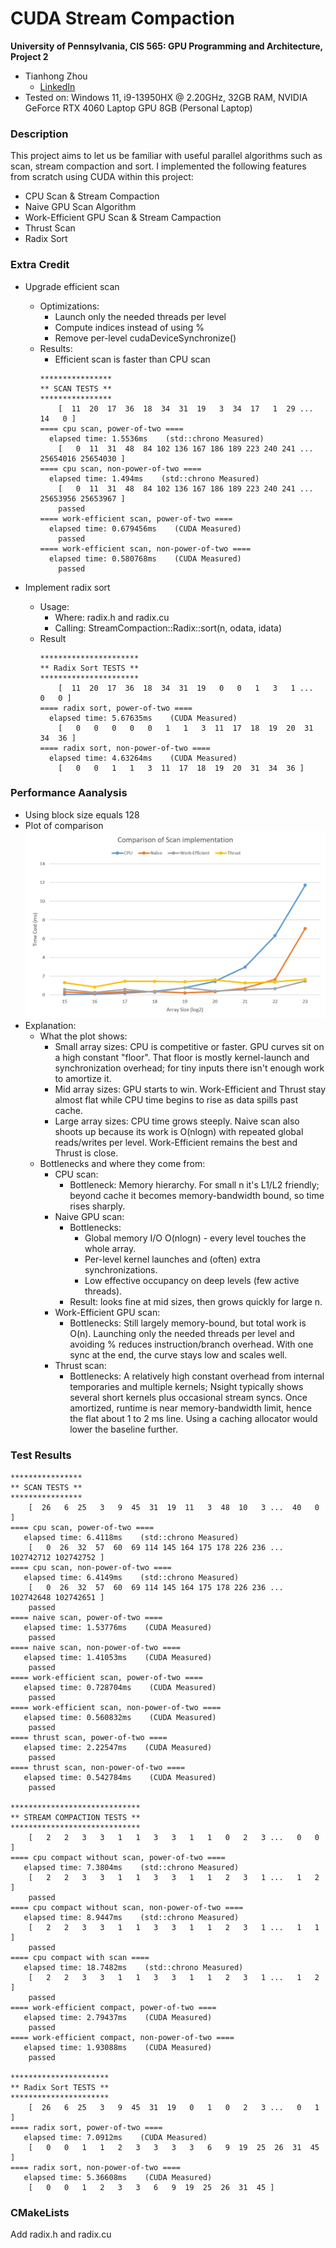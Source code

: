 CUDA Stream Compaction
======================

**University of Pennsylvania, CIS 565: GPU Programming and Architecture, Project 2**

* Tianhong Zhou
  * [LinkedIn](https://www.linkedin.com/in/tianhong-zhou-b559aa159/)
* Tested on: Windows 11, i9-13950HX @ 2.20GHz, 32GB RAM, NVIDIA GeForce RTX 4060 Laptop GPU 8GB (Personal Laptop)

### Description

This project aims to let us be familiar with useful parallel algorithms such as scan, stream compaction and sort. I implemented the following features from scratch using CUDA within this project:

- CPU Scan & Stream Compaction
- Naive GPU Scan Algorithm
- Work-Efficient GPU Scan & Stream Campaction
- Thrust Scan
- Radix Sort

### Extra Credit

- Upgrade efficient scan
  - Optimizations:
    - Launch only the needed threads per level
    - Compute indices instead of using %
    - Remove per-level cudaDeviceSynchronize()
  - Results:
    - Efficient scan is faster than CPU scan
    ```
    ****************
    ** SCAN TESTS **
    ****************
        [  11  20  17  36  18  34  31  19   3  34  17   1  29 ...  14   0 ]
    ==== cpu scan, power-of-two ====
      elapsed time: 1.5536ms    (std::chrono Measured)
        [   0  11  31  48  84 102 136 167 186 189 223 240 241 ... 25654016 25654030 ]
    ==== cpu scan, non-power-of-two ====
      elapsed time: 1.494ms    (std::chrono Measured)
        [   0  11  31  48  84 102 136 167 186 189 223 240 241 ... 25653956 25653967 ]
        passed
    ==== work-efficient scan, power-of-two ====
      elapsed time: 0.679456ms    (CUDA Measured)
        passed
    ==== work-efficient scan, non-power-of-two ====
      elapsed time: 0.580768ms    (CUDA Measured)
        passed
    ```

- Implement radix sort
  - Usage:
    - Where: radix.h and radix.cu
    - Calling: StreamCompaction::Radix::sort(n, odata, idata)
  - Result
    ```
    **********************
    ** Radix Sort TESTS **
    **********************
        [  11  20  17  36  18  34  31  19   0   0   1   3   1 ...   0   0 ]
    ==== radix sort, power-of-two ====
      elapsed time: 5.67635ms    (CUDA Measured)
        [   0   0   0   0   0   1   1   3  11  17  18  19  20  31  34  36 ]
    ==== radix sort, non-power-of-two ====
      elapsed time: 4.63264ms    (CUDA Measured)
        [   0   0   1   1   3  11  17  18  19  20  31  34  36 ]
    ```

### Performance Aanalysis
- Using block size equals 128
- Plot of comparison
![](img/plot.png)
- Explanation:
  - What the plot shows:
    - Small array sizes: CPU is competitive or faster. GPU curves sit on a high constant "floor". That floor is mostly kernel-launch and synchronization overhead; for tiny inputs there isn't enough work to amortize it.
    - Mid array sizes: GPU starts to win. Work-Efficient and Thrust stay almost flat while CPU time begins to rise as data spills past cache.
    - Large array sizes: CPU time grows steeply. Naive scan also shoots up because its work is O(nlogn) with repeated global reads/writes per level. Work-Efficient remains the best and Thrust is close.
  - Bottlenecks and where they come from:
    - CPU scan:
      - Bottleneck: Memory hierarchy. For small n it's L1/L2 friendly; beyond cache it becomes memory-bandwidth bound, so time rises sharply.
    - Naive GPU scan:
      - Bottlenecks:
        - Global memory I/O O(nlogn) - every level touches the whole array.
        - Per-level kernel launches and (often) extra synchronizations.
        - Low effective occupancy on deep levels (few active threads).
      - Result: looks fine at mid sizes, then grows quickly for large n.
    - Work-Efficient GPU scan:
      - Bottlenecks: Still largely memory-bound, but total work is O(n). Launching only the needed threads per level and avoiding % reduces instruction/branch overhead. With one sync at the end, the curve stays low and scales well.
    - Thrust scan:
      - Bottlenecks: A relatively high constant overhead from internal temporaries and multiple kernels; Nsight typically shows several short kernels plus occasional stream syncs. Once amortized, runtime is near memory-bandwidth limit, hence the flat about 1 to 2 ms line. Using a caching allocator would lower the baseline further.

### Test Results
```
****************
** SCAN TESTS **
****************
    [  26   6  25   3   9  45  31  19  11   3  48  10   3 ...  40   0 ]
==== cpu scan, power-of-two ====
   elapsed time: 6.4118ms    (std::chrono Measured)
    [   0  26  32  57  60  69 114 145 164 175 178 226 236 ... 102742712 102742752 ]
==== cpu scan, non-power-of-two ====
   elapsed time: 6.4149ms    (std::chrono Measured)
    [   0  26  32  57  60  69 114 145 164 175 178 226 236 ... 102742648 102742651 ]
    passed
==== naive scan, power-of-two ====
   elapsed time: 1.53776ms    (CUDA Measured)
    passed
==== naive scan, non-power-of-two ====
   elapsed time: 1.41053ms    (CUDA Measured)
    passed
==== work-efficient scan, power-of-two ====
   elapsed time: 0.728704ms    (CUDA Measured)
    passed
==== work-efficient scan, non-power-of-two ====
   elapsed time: 0.560832ms    (CUDA Measured)
    passed
==== thrust scan, power-of-two ====
   elapsed time: 2.22547ms    (CUDA Measured)
    passed
==== thrust scan, non-power-of-two ====
   elapsed time: 0.542784ms    (CUDA Measured)
    passed

*****************************
** STREAM COMPACTION TESTS **
*****************************
    [   2   2   3   3   1   1   3   3   1   1   0   2   3 ...   0   0 ]
==== cpu compact without scan, power-of-two ====
   elapsed time: 7.3804ms    (std::chrono Measured)
    [   2   2   3   3   1   1   3   3   1   1   2   3   1 ...   1   2 ]
    passed
==== cpu compact without scan, non-power-of-two ====
   elapsed time: 8.9447ms    (std::chrono Measured)
    [   2   2   3   3   1   1   3   3   1   1   2   3   1 ...   1   1 ]
    passed
==== cpu compact with scan ====
   elapsed time: 18.7482ms    (std::chrono Measured)
    [   2   2   3   3   1   1   3   3   1   1   2   3   1 ...   1   2 ]
    passed
==== work-efficient compact, power-of-two ====
   elapsed time: 2.79437ms    (CUDA Measured)
    passed
==== work-efficient compact, non-power-of-two ====
   elapsed time: 1.93088ms    (CUDA Measured)
    passed

**********************
** Radix Sort TESTS **
**********************
    [  26   6  25   3   9  45  31  19   0   1   0   2   3 ...   0   1 ]
==== radix sort, power-of-two ====
   elapsed time: 7.0912ms    (CUDA Measured)
    [   0   0   1   1   2   3   3   3   3   6   9  19  25  26  31  45 ]
==== radix sort, non-power-of-two ====
   elapsed time: 5.36608ms    (CUDA Measured)
    [   0   0   1   2   3   3   6   9  19  25  26  31  45 ]
```

### CMakeLists
Add radix.h and radix.cu